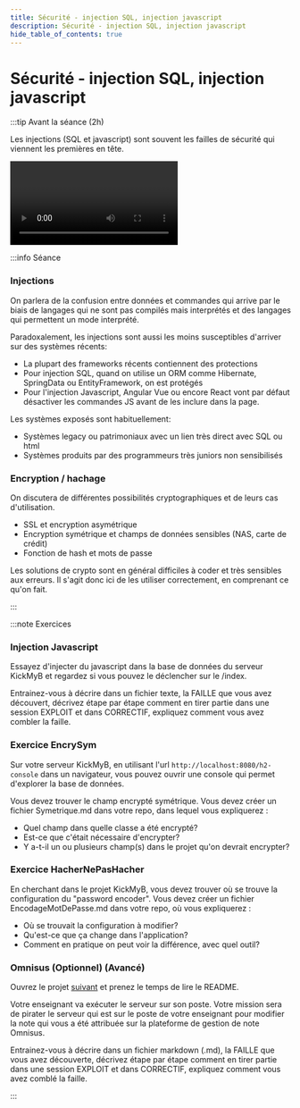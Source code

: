 ```yaml
---
title: Sécurité - injection SQL, injection javascript
description: Sécurité - injection SQL, injection javascript
hide_table_of_contents: true
---
```


# Sécurité - injection SQL, injection javascript

<Row>

<Column>

:::tip Avant la séance (2h)

Les injections (SQL et javascript) sont souvent les failles de sécurité qui viennent les premières en tête.

<Video url="https://www.youtube.com/watch?v=je2xjYPOqZU" />

Code avec les vulnérabilités en mode passoire **[ici](https://github.com/departement-info-cem/4N6-Mobile/tree/main/code/SpringBootInjection/02-Passoire)**.

Code avec les correctifs **[ici](https://github.com/departement-info-cem/4N6-Mobile/tree/main/code/SpringBootInjection/03-SansInjection)**.

:::

</Column>

<Column>

:::info Séance

### Injections

On parlera de la confusion entre données et commandes qui arrive par le biais de langages qui ne sont pas compilés mais interprétés et des langages qui permettent un mode interprété.

Paradoxalement, les injections sont aussi les moins susceptibles d'arriver sur des systèmes récents:

- La plupart des frameworks récents contiennent des protections
- Pour injection SQL, quand on utilise un ORM comme Hibernate, SpringData ou EntityFramework, on est protégés
- Pour l'injection Javascript, Angular Vue ou encore React vont par défaut désactiver les commandes JS avant de les inclure dans la page.

Les systèmes exposés sont habituellement:

- Systèmes legacy ou patrimoniaux avec un lien très direct avec SQL ou html
- Systèmes produits par des programmeurs très juniors non sensibilisés

### Encryption / hachage

On discutera de différentes possibilités cryptographiques et de leurs cas d'utilisation.

- SSL et encryption asymétrique
- Encryption symétrique et champs de données sensibles (NAS, carte de crédit)
- Fonction de hash et mots de passe

Les solutions de crypto sont en général difficiles à coder et très sensibles aux erreurs. Il s'agit donc ici de les utiliser correctement, en comprenant ce qu'on fait.


:::

</Column>

</Row>

:::note Exercices

### Injection Javascript

Essayez d'injecter du javascript dans la base de données du serveur KickMyB et regardez si vous pouvez le déclencher sur le /index.

Entrainez-vous à décrire dans un fichier texte, la FAILLE que vous avez découvert, décrivez étape par étape comment en tirer partie dans une session EXPLOIT et dans CORRECTIF, expliquez comment vous avez combler la faille.


### Exercice EncrySym
Sur votre serveur KickMyB, en utilisant l'url `http://localhost:8080/h2-console` dans un navigateur, 
vous pouvez ouvrir une console qui permet d'explorer la base de données.

Vous devez trouver le champ encrypté symétrique. Vous devez créer un fichier Symetrique.md dans votre repo, dans lequel vous expliquerez :
- Quel champ dans quelle classe a été encrypté?
- Est-ce que c'était nécessaire d'encrypter?
- Y a-t-il un ou plusieurs champ(s) dans le projet qu'on devrait encrypter?

### Exercice HacherNePasHacher
En cherchant dans le projet KickMyB, vous devez trouver où se trouve la configuration du "password encoder". 
Vous devez créer un fichier EncodageMotDePasse.md dans votre repo, où vous expliquerez :

- Où se trouvait la configuration à modifier?
- Qu'est-ce que ça change dans l'application?
- Comment en pratique on peut voir la différence, avec quel outil?

### Omnisus (Optionnel) (Avancé)

Ouvrez le projet [suivant](https://github.com/departement-info-cem/4N6-Mobile/tree/main/code/Omnisus) et prenez le temps de lire le README.

Votre enseignant va exécuter le serveur sur son poste. Votre mission sera de pirater le serveur qui est sur le poste de votre enseignant pour modifier la note qui vous a été attribuée sur la plateforme de gestion de note Omnisus.

Entrainez-vous à décrire dans un fichier markdown (.md), la FAILLE que vous avez découverte, décrivez étape par étape comment en tirer partie dans une session EXPLOIT et dans CORRECTIF, expliquez comment vous avez comblé la faille.

:::
